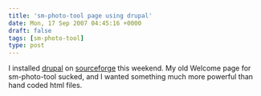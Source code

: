 ```yaml
---
title: 'sm-photo-tool page using drupal'
date: Mon, 17 Sep 2007 04:45:16 +0000
draft: false
tags: [sm-photo-tool]
type: post
---
```


I installed [drupal](http://www.drupal.org) on [sourceforge](http://sm-photo-tool.sourceforge.net/) this weekend. My old Welcome page for sm-photo-tool sucked, and I wanted something much more powerful than hand coded html files.